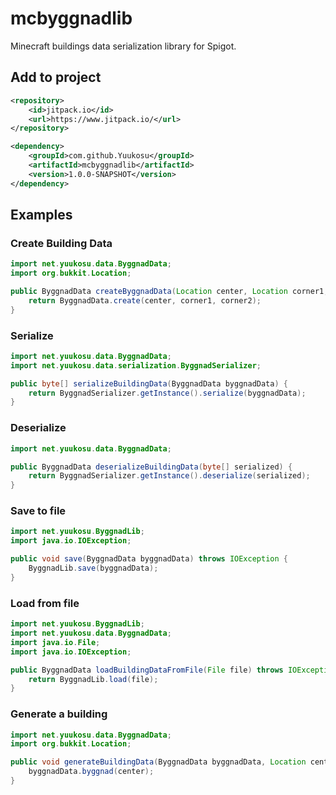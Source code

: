 # mcbyggnadlib
Minecraft buildings data serialization library for Spigot.

## Add to project
```xml
<repository>
    <id>jitpack.io</id>
    <url>https://www.jitpack.io/</url>
</repository>
```
```xml
<dependency>
    <groupId>com.github.Yuukosu</groupId>
    <artifactId>mcbyggnadlib</artifactId>
    <version>1.0.0-SNAPSHOT</version>
</dependency>
```

## Examples

### Create Building Data

```java
import net.yuukosu.data.ByggnadData;
import org.bukkit.Location;

public ByggnadData createByggnadData(Location center, Location corner1, Location corner2) {
    return ByggnadData.create(center, corner1, corner2);
}
```

### Serialize

```java
import net.yuukosu.data.ByggnadData;
import net.yuukosu.data.serialization.ByggnadSerializer;

public byte[] serializeBuildingData(ByggnadData byggnadData) {
    return ByggnadSerializer.getInstance().serialize(byggnadData);
}
```

### Deserialize

```java
import net.yuukosu.data.ByggnadData;

public ByggnadData deserializeBuildingData(byte[] serialized) {
    return ByggnadSerializer.getInstance().deserialize(serialized);
}
```

### Save to file

```java
import net.yuukosu.ByggnadLib;
import java.io.IOException;

public void save(ByggnadData byggnadData) throws IOException {
    ByggnadLib.save(byggnadData);
}
```

### Load from file

```java
import net.yuukosu.ByggnadLib;
import net.yuukosu.data.ByggnadData;
import java.io.File;
import java.io.IOException;

public ByggnadData loadBuildingDataFromFile(File file) throws IOException {
    return ByggnadLib.load(file);
}
```

### Generate a building

```java
import net.yuukosu.data.ByggnadData;
import org.bukkit.Location;

public void generateBuildingData(ByggnadData byggnadData, Location center) {
    byggnadData.byggnad(center);
}
```
